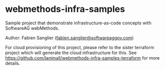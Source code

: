 # webmethods-infra-samples

Sample project that demonstrate infrastructure-as-code concepts with SoftwareAG webMethods.

Author: Fabien Sanglier (fabien.sanglier@softwareaggov.com)

For cloud provisioning of this project, please refer to the sister terraform project which will generate the cloud infrastructure for this.
See https://github.com/lanimall/webmethods-infra-samples-terraform for more details.